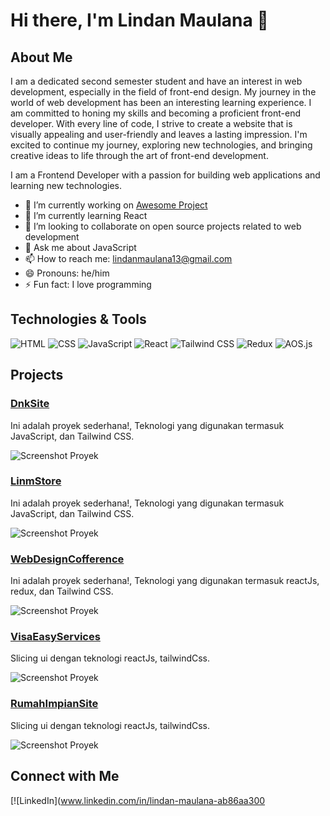 # Hi there, I'm Lindan Maulana 👋

## About Me
I am a dedicated second semester student and have an interest in web development, especially in the field of front-end design. My journey in the world of web development has been an interesting learning experience. I am committed to honing my skills and becoming a proficient front-end developer. With every line of code, I strive to create a website that is visually appealing and user-friendly and leaves a lasting impression. I'm excited to continue my journey, exploring new technologies, and bringing creative ideas to life through the art of front-end development.

I am a Frontend Developer with a passion for building web applications and learning new technologies.

- 🔭 I’m currently working on [Awesome Project](https://github.com/yourusername/awesome-project)
- 🌱 I’m currently learning React
- 👯 I’m looking to collaborate on open source projects related to web development
- 💬 Ask me about JavaScript
- 📫 How to reach me: [lindanmaulana13@gmail.com](mailto:lindanmaulana13@gmail.com)
- 😄 Pronouns: he/him
- ⚡ Fun fact: I love programming

## Technologies & Tools

![HTML](https://img.shields.io/badge/-HTML-black?style=flat-square&logo=html5)
![CSS](https://img.shields.io/badge/-CSS-black?style=flat-square&logo=css3)
![JavaScript](https://img.shields.io/badge/-JavaScript-black?style=flat-square&logo=javascript)
![React](https://img.shields.io/badge/-React-black?style=flat-square&logo=react)
![Tailwind CSS](https://img.shields.io/badge/-Tailwind_CSS-black?style=flat-square&logo=tailwind-css)
![Redux](https://img.shields.io/badge/-Redux-black?style=flat-square&logo=redux)
![AOS.js](https://img.shields.io/badge/-AOS.js-black?style=flat-square&logo=javascript)



## Projects

### [DnkSite](https://dnksite-lindanids-projects.vercel.app/)

Ini adalah proyek sederhana!, Teknologi yang digunakan termasuk JavaScript, dan Tailwind CSS.

![Screenshot Proyek](https://i.imgur.com/TDZZb2H.png)

### [LinmStore](https://linm-store.vercel.app/)

Ini adalah proyek sederhana!, Teknologi yang digunakan termasuk JavaScript, dan Tailwind CSS.

![Screenshot Proyek](https://i.imgur.com/uOq7YL8.png)

### [WebDesignCofference](https://web-design-cofference.vercel.app/)

Ini adalah proyek sederhana!, Teknologi yang digunakan termasuk reactJs, redux, dan Tailwind CSS.

![Screenshot Proyek](https://i.imgur.com/eq9hEW9.png)


### [VisaEasyServices](https://visa-easy-services.vercel.app/)

Slicing ui dengan teknologi reactJs, tailwindCss.

![Screenshot Proyek](https://i.imgur.com/cS4Vb0D.png)


### [RumahImpianSite](https://rumah-impian-site.vercel.app/)

Slicing ui dengan teknologi reactJs, tailwindCss.

![Screenshot Proyek](https://i.imgur.com/A1lsucB.png)


## Connect with Me

[![LinkedIn](www.linkedin.com/in/lindan-maulana-ab86aa300
